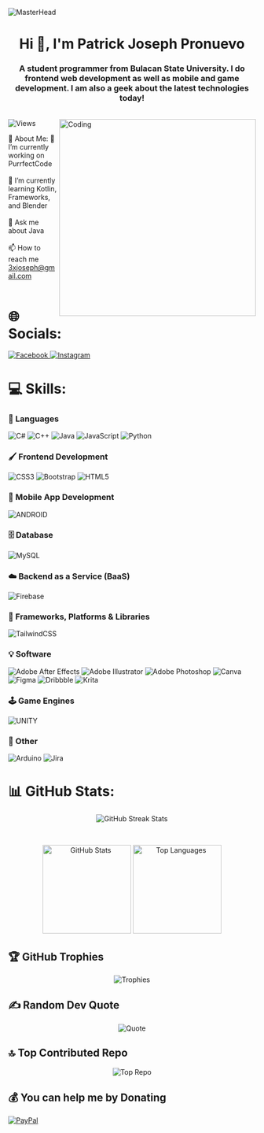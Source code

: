 ![MasterHead](https://ocl-steinberg-live.steinberg.net/_storage/asset/178442/storage/PNG_large_2000px/178442-large.png)
<h1 align="center">Hi 👋, I'm Patrick Joseph Pronuevo</h1>
<p align="left">
<h3 align="center">A student programmer from Bulacan State University. I do frontend web development as well as mobile and game development. I am also a geek about the latest technologies today!</h3><br/>

<img align="right" alt="Coding" width="400" src="https://media.tenor.com/fmNdyGN4z5kAAAAi/hacking-lucy.gif">
<img src="https://visitcount.itsvg.in/api?id=knjk&icon=0&color=0" alt="Views"/>

💫 About Me:
🔭 I’m currently working on PurrfectCode<br><br>
🌱 I’m currently learning Kotlin, Frameworks, and Blender<br><br>
💬 Ask me about Java<br><br>
📫 How to reach me 3xjoseph@gmail.com<br><br>

# 🌐 Socials:
<a href="https://facebook.com/3xj0seph">
  <img src="https://img.shields.io/badge/Facebook-%231877F2.svg?logo=Facebook&logoColor=white" alt="Facebook" />
</a>
<a href="https://instagram.com/3x.joseph">
  <img src="https://img.shields.io/badge/Instagram-%23E4405F.svg?logo=Instagram&logoColor=white" alt="Instagram" />
</a>

# 💻 Skills:
### 📝 Languages
![C#](https://img.shields.io/badge/c%23-%23239120.svg?style=for-the-badge&logo=c-sharp&logoColor=white) 
![C++](https://img.shields.io/badge/c++-%2300599C.svg?style=for-the-badge&logo=c%2B%2B&logoColor=white) 
![Java](https://img.shields.io/badge/java-%23ED8B00.svg?style=for-the-badge&logo=java&logoColor=white)
![JavaScript](https://img.shields.io/badge/javascript-%23323330.svg?style=for-the-badge&logo=javascript&logoColor=%23F7DF1E)
![Python](https://img.shields.io/badge/python-3670A0?style=for-the-badge&logo=python&logoColor=ffdd54)

### 🖌️ Frontend Development
![CSS3](https://img.shields.io/badge/css3-%231572B6.svg?style=for-the-badge&logo=css3&logoColor=white) 
![Bootstrap](https://img.shields.io/badge/bootstrap-%23563D7C.svg?style=for-the-badge&logo=bootstrap&logoColor=white)
![HTML5](https://img.shields.io/badge/html5-%23E34F26.svg?style=for-the-badge&logo=html5&logoColor=white) 

### 📱 Mobile App Development
![ANDROID](https://img.shields.io/badge/android-%2320232a.svg?style=for-the-badge&logo=android&logoColor=%a4c639) 

### 🗄️ Database
![MySQL](https://img.shields.io/badge/mysql-%2300f.svg?style=for-the-badge&logo=mysql&logoColor=white)

### ☁️ Backend as a Service (BaaS)
![Firebase](https://img.shields.io/badge/firebase-%23039BE5.svg?style=for-the-badge&logo=firebase)

### 🧰 Frameworks, Platforms & Libraries
![TailwindCSS](https://img.shields.io/badge/tailwindcss-%2338B2AC.svg?style=for-the-badge&logo=tailwind-css&logoColor=white)

### 💡 Software
![Adobe After Effects](https://img.shields.io/badge/Adobe%20After%20Effects-9999FF.svg?style=for-the-badge&logo=Adobe%20After%20Effects&logoColor=white)
![Adobe Illustrator](https://img.shields.io/badge/adobeillustrator-%23FF9A00.svg?style=for-the-badge&logo=adobeillustrator&logoColor=white)
![Adobe Photoshop](https://img.shields.io/badge/adobephotoshop-%2331A8FF.svg?style=for-the-badge&logo=adobephotoshop&logoColor=white)
![Canva](https://img.shields.io/badge/Canva-%2300C4CC.svg?style=for-the-badge&logo=Canva&logoColor=white) </br>
![Figma](https://img.shields.io/badge/figma-%23F24E1E.svg?style=for-the-badge&logo=figma&logoColor=white)
![Dribbble](https://img.shields.io/badge/Dribbble-EA4C89?style=for-the-badge&logo=dribbble&logoColor=white)
![Krita](https://img.shields.io/badge/Krita-203759?style=for-the-badge&logo=krita&logoColor=EEF37B) 

### 🕹️ Game Engines
![UNITY](https://img.shields.io/badge/Unity-%2320232a.svg?style=for-the-badge&logo=unity&logoColor=white) 

### 🤖 Other
![Arduino](https://img.shields.io/badge/-Arduino-00979D?style=for-the-badge&logo=Arduino&logoColor=white)
![Jira](https://img.shields.io/badge/jira-%230A0FFF.svg?style=for-the-badge&logo=jira&logoColor=white)

# 📊 GitHub Stats:
<p align="center">
  <img src="https://github-readme-streak-stats.herokuapp.com/?user=3xjoseph&theme=tokyonight&hide_border=false" alt="GitHub Streak Stats" />
</p>
</br>
<p align="center">
 <img src="https://github-readme-stats.vercel.app/api?username=3xjoseph&theme=tokyonight&hide_border=false&include_all_commits=false&count_private=false" alt="GitHub Stats" style="height: 180px"/>
  <img src="https://github-readme-stats.vercel.app/api/top-langs/?username=3xjoseph&theme=tokyonight&hide_border=false&include_all_commits=false&count_private=false&layout=compact" alt="Top Languages" style="height: 180px"/>
</p>
 
## 🏆 GitHub Trophies
<p align="center">
 <img src="https://github-profile-trophy.vercel.app/?username=3xjoseph&theme=tokyonight&no-frame=false&no-bg=false&margin-w=4&row=1&column=3" alt="Trophies"/>
</p>

## ✍️ Random Dev Quote
<p align="center">
 <img src="https://quotes-github-readme.vercel.app/api?type=vetical&theme=tokyonight" alt="Quote"/>
</p>

## 🔝 Top Contributed Repo
<p align="center">
 <img src="https://github-contributor-stats.vercel.app/api?username=3xjoseph&limit=5&theme=tokyonight&combine_all_yearly_contributions=true" alt="Top Repo"/>
</p>

## 💰 You can help me by Donating
[![PayPal](https://img.shields.io/badge/PayPal-00457C?style=for-the-badge&logo=paypal&logoColor=white)](https://paypal.me/3xjosephpro) 

